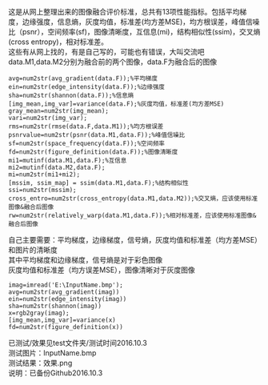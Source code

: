 这是从网上整理出来的图像融合评价标准，总共有13项性能指标。包括平均梯度，边缘强度，信息熵，灰度均值，标准差(均方差MSE)，均方根误差，峰值信噪比（psnr），空间频率(sf)，图像清晰度，互信息(mi)，结构相似性(ssim)，交叉熵(cross entropy)，相对标准差。<br>
这些有从网上找的，有是自己写的，可能也有错误，大叫交流吧
data.M1,data.M2分别为融合前的两个图像，data.F为融合后的图像

    avg=num2str(avg_gradient(data.F));%平均梯度
    ein=num2str(edge_intensity(data.F));%边缘强度
    sha=num2str(shannon(data.F));%信息熵
    [img_mean,img_var]=variance(data.F);%灰度均值，标准差(均方差MSE)
    gray_mean=num2str(img_mean);
    vari=num2str(img_var);
    rms=num2str(rmse(data.F,data.M1));%均方根误差
    psnrvalue=num2str(psnr(data.M1,data.F));%峰值信噪比
    sf=num2str(space_frequency(data.F));%空间频率
    fd=num2str(figure_definition(data.F));%图像清晰度
    mi1=mutinf(data.M1,data.F);%互信息
    mi2=mutinf(data.M2,data.F);
    mi=num2str(mi1+mi2);
    [mssim, ssim_map] = ssim(data.M1,data.F);%结构相似性
    ssi=num2str(mssim);
    cross_entro=num2str(cross_entropy(data.M1,data.M2));%交叉熵，应该使用标准图像&融合后图像
    rw=num2str(relatively_warp(data.M1,data.F));%相对标准差，应该使用标准图像&融合后图像



自己主要需要：平均梯度，边缘梯度，信号熵，灰度均值和标准差（均方差MSE）和图片的清晰度<br>
其中平均梯度和边缘梯度，信号熵是对于彩色图像<br>
灰度均值和标准差（均方误差MSE），图像清晰对于灰度图像<br>

 
    imag=imread('E:\InputName.bmp');
    avg=num2str(avg_gradient(imag))
    ein=num2str(edge_intensity(imag))
	sha=num2str(shannon(imag))
	x=rgb2gray(imag);
	[img_mean,img_var]=variance(x)
	fd=num2str(figure_definition(x))

已测试/效果见test文件夹/测试时间2016.10.3<br>
测试图片：InputName.bmp<br>
测试结果：效果.png<br>
说明：已备份Github2016.10.3<br>

